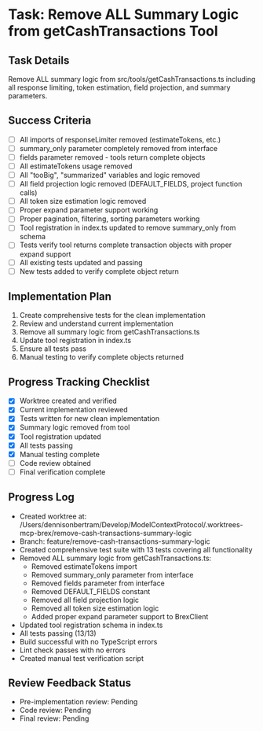 # Task: Remove ALL Summary Logic from getCashTransactions Tool

## Task Details
Remove ALL summary logic from src/tools/getCashTransactions.ts including all response limiting, token estimation, field projection, and summary parameters.

## Success Criteria
- [ ] All imports of responseLimiter removed (estimateTokens, etc.)
- [ ] summary_only parameter completely removed from interface
- [ ] fields parameter removed - tools return complete objects
- [ ] All estimateTokens usage removed
- [ ] All "tooBig", "summarized" variables and logic removed
- [ ] All field projection logic removed (DEFAULT_FIELDS, project function calls)
- [ ] All token size estimation logic removed
- [ ] Proper expand parameter support working
- [ ] Proper pagination, filtering, sorting parameters working
- [ ] Tool registration in index.ts updated to remove summary_only from schema
- [ ] Tests verify tool returns complete transaction objects with proper expand support
- [ ] All existing tests updated and passing
- [ ] New tests added to verify complete object return

## Implementation Plan
1. Create comprehensive tests for the clean implementation
2. Review and understand current implementation
3. Remove all summary logic from getCashTransactions.ts
4. Update tool registration in index.ts
5. Ensure all tests pass
6. Manual testing to verify complete objects returned

## Progress Tracking Checklist
- [x] Worktree created and verified
- [x] Current implementation reviewed
- [x] Tests written for new clean implementation
- [x] Summary logic removed from tool
- [x] Tool registration updated
- [x] All tests passing
- [x] Manual testing complete
- [ ] Code review obtained
- [ ] Final verification complete

## Progress Log
- Created worktree at: /Users/dennisonbertram/Develop/ModelContextProtocol/.worktrees-mcp-brex/remove-cash-transactions-summary-logic
- Branch: feature/remove-cash-transactions-summary-logic
- Created comprehensive test suite with 13 tests covering all functionality
- Removed ALL summary logic from getCashTransactions.ts:
  - Removed estimateTokens import
  - Removed summary_only parameter from interface
  - Removed fields parameter from interface
  - Removed DEFAULT_FIELDS constant
  - Removed all field projection logic
  - Removed all token size estimation logic
  - Added proper expand parameter support to BrexClient
- Updated tool registration schema in index.ts
- All tests passing (13/13)
- Build successful with no TypeScript errors
- Lint check passes with no errors
- Created manual test verification script

## Review Feedback Status
- Pre-implementation review: Pending
- Code review: Pending
- Final review: Pending